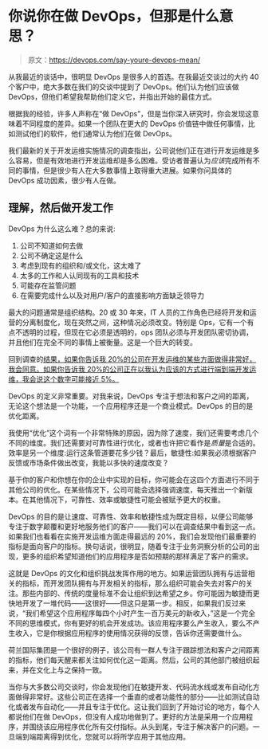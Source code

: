 # 你说你在做 DevOps，但那是什么意思？

> 原文：<https://devops.com/say-youre-devops-mean/>

从我最近的谈话中，很明显 DevOps 是很多人的首选。在我最近交谈过的大约 40 个客户中，绝大多数在我们的交谈中提到了 DevOps。他们认为他们应该做 DevOps，但他们希望我帮助他们定义它，并指出开始的最佳方式。

根据我的经验，许多人声称在“做 DevOps”，但是当你深入研究时，你会发现这意味着不同程度的差异。如果一个团队在更大的 DevOps 价值链中做任何事情，比如测试他们的软件，他们通常认为他们在做 DevOps。

我们最新的关于开发运维实施情况的调查指出，公司说他们正在进行开发运维是多么容易，但是有效地进行开发运维却是多么困难。受访者普遍认为*应该*完成所有不同的事情，但是很少有人在大多数事情上取得重大进展。如果你问具体的 DevOps 成功因素，很少有人在做。

## 理解，然后做开发工作

DevOps 为什么这么难？总的来说:

1.  公司不知道如何去做
2.  公司不确定这是什么
3.  考虑到现有的组织和/或文化，这太难了
4.  太多的工作和人认同现有的工具和技术
5.  可能存在监管问题
6.  在需要完成什么以及对用户/客户的直接影响方面缺乏领导力

最大的问题通常是组织结构。20 或 30 年来，IT 人员的工作角色已经将开发和运营的分离制度化，现在突然之间，这种情况必须改变。特别是 Ops，它有一个有点不透明的过程，但现在它必须是透明的，ops 团队必须与开发团队密切协调，并且他们在完全不同的事情上被衡量。这是一个巨大的转变。

回到调查的[结果，如果你告诉我 20%的公司在开发运维的某些方面做得非常好，我会同意。如果你告诉我 20%的公司正在以我认为应该的方式进行端到端开发运维，我会说这个数字可能接近 5%。](http://rewrite.ca.com/us/articles/devops/assembling-the-devops-jigsaw.html)

DevOps 的定义非常重要。对我来说，DevOps 专注于想法和客户之间的距离，无论这个想法是一个功能，一个应用程序还是一个商业模式。DevOps 的目的是优化距离。

我使用“优化”这个词有一个非常特殊的原因，因为除了速度，我们还需要考虑几个不同的维度。我们还需要对可靠性进行优化，或者也许把它看作是*质量*是合适的。效率是另一个维度:运行这条管道要花多少钱？最后，敏捷性:如果我必须根据客户反馈或市场条件做出改变，我能以多快的速度改变？

基于你的客户和你想在你的企业中实现的目标，你可能会在这四个方面进行不同于其他公司的优化。在某些情况下，公司可能会选择强调速度，每天推出一个新版本。在其他情况下，可靠性、效率或敏捷性可能会被赋予更大的权重。

DevOps 的目的是让速度、可靠性、效率和敏捷性成为既定目标，以便公司能够专注于数字颠覆和更好地服务他们的客户——我们可以在调查结果中看到这一点。如果我们也看看在实施开发运维方面走得最远的 20%，我们会发现他们最重要的指标是面向客户的指标。换句话说，很明显，随着专注于业务洞察分析的公司的出现，更多的组织希望知道他们的应用程序是否如预期的那样满足了客户的需求。

这就是 DevOps 的文化和组织挑战发挥作用的地方。如果运营团队拥有与运营相关的指标，而开发团队拥有与开发相关的指标，那么组织可能会失去对客户的关注。那些内部的、传统的度量标准不会让组织到达希望之乡。你可能因为敏捷而更快地开发了一堆代码——这很好——但这只是第一步。相反，如果我们反过来说，“我们希望这个应用程序每四个小时产生一百万美元的新收入，”这是一个完全不同的思维模式，你有更好的机会开发成功。该应用程序要么产生收入，要么不产生收入，它是你根据应用程序的使用情况获得的反馈，告诉你还需要做什么。

荷兰国际集团是一个很好的例子，该公司有一群人专注于跟踪想法和客户之间距离的指标，他们每天醒来都关注如何优化这一距离。然后，公司的其他部门被组织起来，并在文化上与之保持一致。

当你与大多数公司交谈时，你会发现他们在敏捷开发、代码流水线或发布自动化方面做得非常好。这些公司正在选择一个垂直的或者功能性的部分——比如测试自动化或者发布自动化——并且专注于优化。这让我们回到了开始讨论的地方，每个人都说他们在做 DevOps，但没有人成功地做到了。更好的方法是采用一个应用程序，并围绕该应用程序优化所有交付指标。从头到尾，专注于解决客户的问题。一旦端到端距离得到优化，您就可以将所学应用于其他应用。